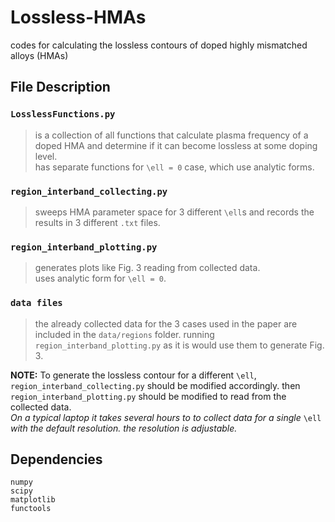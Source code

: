 # Lossless-HMAs
codes for calculating the lossless contours of doped highly mismatched alloys (HMAs)

## File Description

### `LosslessFunctions.py`
> is a collection of all functions that calculate plasma frequency of a doped HMA and determine if it can become lossless at some doping level.  
> has separate functions for `\ell = 0` case, which use analytic forms.
 
### `region_interband_collecting.py`
> sweeps HMA parameter space for 3 different `\ell`s and records the results in 3 different `.txt` files.

### `region_interband_plotting.py`
> generates plots like Fig. 3 reading from collected data.  
> uses analytic form for `\ell = 0`.

### `data files`
> the already collected data for the 3 cases used in the paper are included in the `data/regions` folder.
> running `region_interband_plotting.py` as it is would use them to generate Fig. 3.

**NOTE:** To generate the lossless contour for a different `\ell`, `region_interband_collecting.py` should be modified accordingly.
then `region_interband_plotting.py` should be modified to read from the collected data.  
_On a typical laptop it takes several hours to to collect data for a single_ `\ell` _with the default resolution._
_the resolution is adjustable._


## Dependencies
```
numpy  
scipy  
matplotlib  
functools
```
